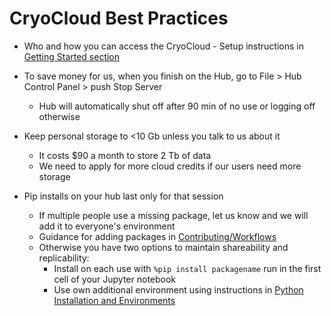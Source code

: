 # CryoCloud Best Practices

* Who and how you can access the CryoCloud - Setup instructions in [Getting Started section](../content/Getting_Started.md) 

* To save money for us, when you finish on the Hub, go to File > Hub Control Panel > push Stop Server
    * Hub will automatically shut off after 90 min of no use or logging off otherwise

* Keep personal storage to <10 Gb unless you talk to us about it
    * It costs $90 a month to store 2 Tb of data
    * We need to apply for more cloud credits if our users need more storage

* Pip installs on your hub last only for that session
    * If multiple people use a missing package, let us know and we will add it to everyone's environment
    * Guidance for adding packages in [Contributing/Workflows](../contributing/workflow.md)
    * Otherwise you have two options to maintain shareability and replicability:
        * Install on each use with `%pip install packagename` run in the first cell of your Jupyter notebook
        * Use own additional environment using instructions in [Python Installation and Environments](../how_tos/background/python.md)

